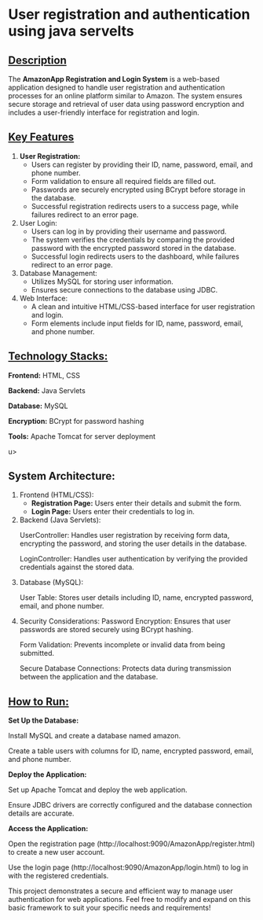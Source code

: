 # User registration and authentication using java servelts
<u><h2>Description</h2></u>
The <b>AmazonApp Registration and Login System</b> is a web-based application designed to handle user registration and authentication processes for an online platform similar to Amazon. The system ensures secure storage and retrieval of user data using password encryption and includes a user-friendly interface for registration and login.

<u><h2>Key Features</h2></u>
<ol>
<li><b>User Registration:</b>
<ul>
<li>Users can register by providing their ID, name, password, email, and phone number.</li>

<li>Form validation to ensure all required fields are filled out.</li>

<li>Passwords are securely encrypted using BCrypt before storage in the database.</li>

<li>Successful registration redirects users to a success page, while failures redirect to an error page.</li></ul></li>

<li>User Login:

<ul><li>Users can log in by providing their username and password.</li>

<li>The system verifies the credentials by comparing the provided password with the encrypted password stored in the database.</li>

<li>Successful login redirects users to the dashboard, while failures redirect to an error page.
</li></ul></li>

<li>Database Management:

<ul><li>Utilizes MySQL for storing user information.</li>

<li>Ensures secure connections to the database using JDBC.
</li></ul></li>

<li>Web Interface:

<ul><li>A clean and intuitive HTML/CSS-based interface for user registration and login.</li>

<li>Form elements include input fields for ID, name, password, email, and phone number.
</li></ul></li>
</ol>

<u><h2>Technology Stacks:</h2></u>
<b>Frontend:</b> HTML, CSS

<b>Backend:</b> Java Servlets

<b>Database:</b> MySQL

<b>Encryption:</b> BCrypt for password hashing

<b>Tools:</b> Apache Tomcat for server deployment

u><h2>System Architecture:</h2></u>
<ol>
<li>
Frontend (HTML/CSS):
<ul>
<li><b>Registration Page:</b> Users enter their details and submit the form.</li>

<li><b>Login Page:</b> Users enter their credentials to log in.</li>
</ul>
</li>
<li>
Backend (Java Servlets):

UserController: Handles user registration by receiving form data, encrypting the password, and storing the user details in the database.

LoginController: Handles user authentication by verifying the provided credentials against the stored data.
</li>
<li>
Database (MySQL):

User Table: Stores user details including ID, name, encrypted password, email, and phone number.
</li>
<li>
Security Considerations:
Password Encryption: Ensures that user passwords are stored securely using BCrypt hashing.

Form Validation: Prevents incomplete or invalid data from being submitted.

Secure Database Connections: Protects data during transmission between the application and the database.
</li>
</ol>
<u><h2>How to Run:</h2></u>
<b>Set Up the Database:</b>

Install MySQL and create a database named amazon.

Create a table users with columns for ID, name, encrypted password, email, and phone number.

<b>Deploy the Application:</b>

Set up Apache Tomcat and deploy the web application.

Ensure JDBC drivers are correctly configured and the database connection details are accurate.

<b>Access the Application:</b>

Open the registration page (http://localhost:9090/AmazonApp/register.html) to create a new user account.

Use the login page (http://localhost:9090/AmazonApp/login.html) to log in with the registered credentials.

This project demonstrates a secure and efficient way to manage user authentication for web applications. Feel free to modify and expand on this basic framework to suit your specific needs and requirements!
